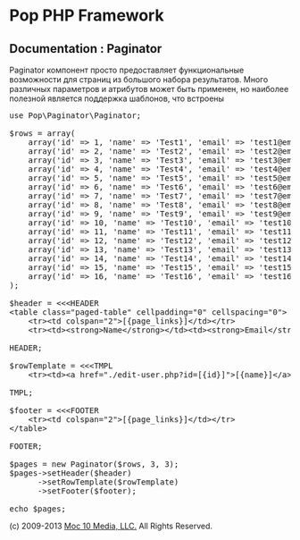 Pop PHP Framework
=================

Documentation : Paginator
-------------------------

Paginator компонент просто предоставляет функциональные возможности для страниц из большого набора результатов. Много различных параметров и атрибутов может быть применен, но наиболее полезной является поддержка шаблонов, что встроены

<pre>
use Pop\Paginator\Paginator;

$rows = array(
    array('id' => 1, 'name' => 'Test1', 'email' => 'test1@email.com'),
    array('id' => 2, 'name' => 'Test2', 'email' => 'test2@email.com'),
    array('id' => 3, 'name' => 'Test3', 'email' => 'test3@email.com'),
    array('id' => 4, 'name' => 'Test4', 'email' => 'test4@email.com'),
    array('id' => 5, 'name' => 'Test5', 'email' => 'test5@email.com'),
    array('id' => 6, 'name' => 'Test6', 'email' => 'test6@email.com'),
    array('id' => 7, 'name' => 'Test7', 'email' => 'test7@email.com'),
    array('id' => 8, 'name' => 'Test8', 'email' => 'test8@email.com'),
    array('id' => 9, 'name' => 'Test9', 'email' => 'test9@email.com'),
    array('id' => 10, 'name' => 'Test10', 'email' => 'test10@email.com'),
    array('id' => 11, 'name' => 'Test11', 'email' => 'test11@email.com'),
    array('id' => 12, 'name' => 'Test12', 'email' => 'test12@email.com'),
    array('id' => 13, 'name' => 'Test13', 'email' => 'test13@email.com'),
    array('id' => 14, 'name' => 'Test14', 'email' => 'test14@email.com'),
    array('id' => 15, 'name' => 'Test15', 'email' => 'test15@email.com'),
    array('id' => 16, 'name' => 'Test16', 'email' => 'test16@email.com')
);

$header = &lt;&lt;&lt;HEADER
&lt;table class="paged-table" cellpadding="0" cellspacing="0"&gt;
    &lt;tr&gt;&lt;td colspan="2"&gt;[{page_links}]&lt;/td&gt;&lt;/tr&gt;
    &lt;tr&gt;&lt;td&gt;&lt;strong&gt;Name&lt;/strong&gt;&lt;/td&gt;&lt;td&gt;&lt;strong&gt;Email&lt;/strong&gt;&lt;/td&gt;&lt;/tr&gt;

HEADER;

$rowTemplate = &lt;&lt;&lt;TMPL
    &lt;tr&gt;&lt;td&gt;&lt;a href="./edit-user.php?id=[{id}]"&gt;[{name}]&lt;/a&gt;&lt;/td&gt;&lt;td&gt;[{email}]&lt;/td&gt;&lt;/tr&gt;

TMPL;

$footer = &lt;&lt;&lt;FOOTER
    &lt;tr&gt;&lt;td colspan="2"&gt;[{page_links}]&lt;/td&gt;&lt;/tr&gt;
&lt;/table&gt;

FOOTER;

$pages = new Paginator($rows, 3, 3);
$pages->setHeader($header)
      ->setRowTemplate($rowTemplate)
      ->setFooter($footer);

echo $pages;
</pre>

(c) 2009-2013 [Moc 10 Media, LLC.](http://www.moc10media.com) All Rights Reserved.
